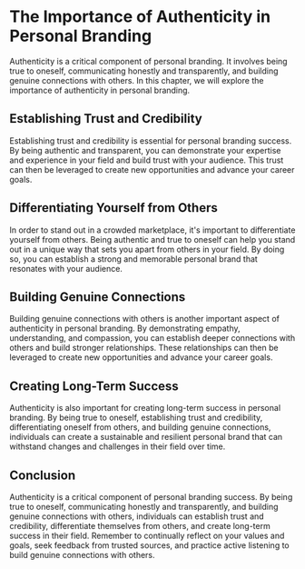 The Importance of Authenticity in Personal Branding
=================================================================================================

Authenticity is a critical component of personal branding. It involves being true to oneself, communicating honestly and transparently, and building genuine connections with others. In this chapter, we will explore the importance of authenticity in personal branding.

Establishing Trust and Credibility
----------------------------------

Establishing trust and credibility is essential for personal branding success. By being authentic and transparent, you can demonstrate your expertise and experience in your field and build trust with your audience. This trust can then be leveraged to create new opportunities and advance your career goals.

Differentiating Yourself from Others
------------------------------------

In order to stand out in a crowded marketplace, it's important to differentiate yourself from others. Being authentic and true to oneself can help you stand out in a unique way that sets you apart from others in your field. By doing so, you can establish a strong and memorable personal brand that resonates with your audience.

Building Genuine Connections
----------------------------

Building genuine connections with others is another important aspect of authenticity in personal branding. By demonstrating empathy, understanding, and compassion, you can establish deeper connections with others and build stronger relationships. These relationships can then be leveraged to create new opportunities and advance your career goals.

Creating Long-Term Success
--------------------------

Authenticity is also important for creating long-term success in personal branding. By being true to oneself, establishing trust and credibility, differentiating oneself from others, and building genuine connections, individuals can create a sustainable and resilient personal brand that can withstand changes and challenges in their field over time.

Conclusion
----------

Authenticity is a critical component of personal branding success. By being true to oneself, communicating honestly and transparently, and building genuine connections with others, individuals can establish trust and credibility, differentiate themselves from others, and create long-term success in their field. Remember to continually reflect on your values and goals, seek feedback from trusted sources, and practice active listening to build genuine connections with others.
